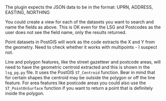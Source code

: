 The plugin expects the JSON data to be in the format: UPRN, ADDRESS, EASTING, NORTHING

You could create a view for each of the datasets you want to search and name the fields as above. This is OK even for the LSG and Postcodes as the user does not see the field name, only the results returned.

Point datasets in PostGIS will work as the code extracts the X and Y from the geometry. Need to check whether it works with multipoints - I suspect not.

Line and polygon features, like the street gazetteer and postcode areas, will need to have the geometric centroid extracted and this is shown in the `lsg_pg.py` file. It uses the PostGIS `ST_Centroid` function. Bear in mind that for certain shapes the centroid may be outside the polygon or off the line feature.  For area features like postcode areas you could also use the `ST_PointOnSurface` function if you want to return a point that is definitely inside the polygon.
